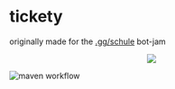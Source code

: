 # tickety
originally made for the [.gg/schule](https://discord.gg/schule) bot-jam

<p align="center">
  <img src="https://i.ahegao.agency/FNHWDRm3D6.png?key=wmxV2Bt8fpGk1v">
</p>

![maven workflow](https://github.com/treppenhaus/tickety/actions/workflows/maven.yml/badge.svg)
